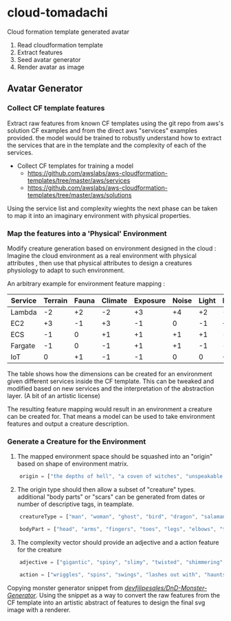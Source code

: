# cloud-tomadachi
Cloud formation template generated avatar


1. Read cloudformation template
2. Extract features
3. Seed avatar generator
4. Render avatar as image


## Avatar Generator

### Collect CF template features
Extract raw features from known CF templates using the git repo from aws's solution CF examples and from the direct aws "services" examples provided. the model would be trained to robustly understand how to extract the services that are in the template and the complexity of each of the services. 

- Collect CF templates for training a model
    - https://github.com/awslabs/aws-cloudformation-templates/tree/master/aws/services
    - https://github.com/awslabs/aws-cloudformation-templates/tree/master/aws/solutions

Using the service list and complexity wieghts the next phase can be taken to map it into an imaginary environment with physical properties. 

### Map the features into a 'Physical' Environment

Modify creature generation based on environment designed in the cloud : 
Imagine the cloud environment as a real environment with physical attributes , then use that physical attributes to design a creatures physiology to adapt to such environment. 

An arbitrary example for environment feature mapping :

| Service |  Terrain | Fauna | Climate | Exposure | Noise | Light | BioDiversity  |
|---------|----------|-------|---------|----------|-------|-------|---------------|
| Lambda  |  -2      |  +2    |  -2    |   +3      |  +4     | +2      | -3              |
| EC2     |  +3      |  -1    |  +3    |   -1     |   0    |   -1    |    +3           |
| ECS     |  -1      |   0    |  +1    |   +1       |  +1     |  +1     |   -1            |
| Fargate |  -1      |   0    |  -1    |   +1      |   +1    |    -1   |      -2         |
| IoT     |   0      |  +1    |  -1    |   -1     |   0   |   0    | +2      | -2 |

The table shows how the dimensions can be created for an environment given different services 
inside the CF template. This can be tweaked and modified based on new services and the interpretation of the 
abstraction layer. (A bit of an artistic license)

The resulting feature mapping would result in an environment a creature can be created for. 
That means a model can be used to take environment features and output a creature description. 

### Generate a Creature for the Environment


1. The mapped environment space should be squashed into an "origin" based on shape of environment matrix. 

```js
    origin = ["the depths of hell", "a coven of witches", "unspeakable evil", "the old gods", "a mysterious cult", "a cursed swamp", "a forgotten land", "a yawning hellmouth", "a horrifying machine", "a dreaming god", "the ocean depths", "fear itself", "outer space", "a secret government agency", "alien beings", "unstoppable nanobots", "a shadowy cabal", "a talking statue", "a flying city", "a fetid sewer", "the tomb of an ancient king", "a subterraneous city", "a fissure in the Earth's crust", "a gelatinous egg"];
```
    
2. The origin type should then allow a subset of "creature" types. additional "body parts" or "scars" can be generated from  dates or number of descriptive tags, in teamplate. 

```js
    creatureType = ["man", "woman", "ghost", "bird", "dragon", "salamander", "lizard", "troll", "golem", "wolf", "basilisk", "cat", "snail", "fish", "squid", "blowfish", "crab", "bear", "viking", "tarantula", "robot", "whale", "goblin", "owl", "minotaur", "cyclops", "child", "goat", "shark", "crocodile", "bat", "moth", "centipede"];

    bodyPart = ["head", "arms", "fingers", "toes", "legs", "elbows", "tail", "claws", "tentacles", "knees", "face", "bones", "teeth", "hair", "tongue", "wings"];
```

3. The complexity vector should provide an adjective and a action feature for the creature

```js
    adjective = ["gigantic", "spiny", "slimy", "twisted", "shimmering", "scaly", "wrinkled", "flaming", "crystal", "enlongated", "shrunken", "mummified", "muscular", "petrified", "skeletal", "knife-like", "corpulent", "leathery", "hairy", "barnacle encrusted", "shadowy", "incorporeal", "iron", "clay", "ashen", "stone", "humanoid", "mechanical", "feathered", "venomous", "glowing", "rotting", "sweaty", "elegant", "beautiful", "origami", "weeping", "silvery", "golden", "peeling", "velvet", "tattooed", "gelatinous", "shriveled"];

    action = ["wriggles", "spins", "swings", "lashes out with", "haunts the living with", "shakes", "tore off", "armored", "burned", "painted", "sharpened", "electrified", "shoots fire from", "emits radiation from", "sprouts tiny, reaching arms from", "crawls with worms from", "stands on", "speaks using", "sewed on", "wrapped and bandaged", "flies using", "drips violet ichor from", "has an extra face on", "inverts"];
```

Copying monster generator snippet from *[devfilipesales/DnD-Monster-Generator](https://devfilipesales.github.io/DnD-Monster-Generator/)*. Using the snippet as a way to convert the raw features from the CF template into an 
artistic abstract of features to design the final svg image with a renderer.


